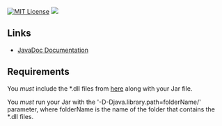 [![MIT License](https://img.shields.io/badge/license-MIT_License-green.svg)](https://github.com/Valkryst/VController/blob/master/LICENSE.md) ![](https://travis-ci.org/Valkryst/VController.svg?branch=master)

## Links

* [JavaDoc Documentation](https://valkryst.github.io/VController/)

## Requirements

You *must* include the *.dll files from [here](http://ci.newdawnsoftware.com/job/JInput/lastBuild/artifact/dist/) along with your Jar file.

You *must* run your Jar with the '-D-Djava.library.path=folderName/' parameter, where folderName is the name of the folder that contains the *.dll files.

